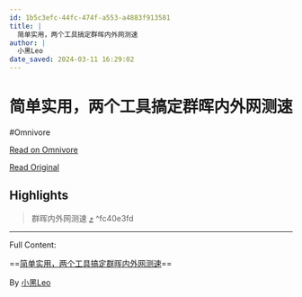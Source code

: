 ```yaml
---
id: 1b5c3efc-44fc-474f-a553-a4883f913581
title: |
  简单实用，两个工具搞定群晖内外网测速
author: |
  小黑Leo
date_saved: 2024-03-11 16:29:02
---
```


# 简单实用，两个工具搞定群晖内外网测速
#Omnivore

[Read on Omnivore](https://omnivore.app/me/https-www-youtube-com-watch-v-qq-5-r-0-uw-bkek-18e2f34531a)

[Read Original](https://www.youtube.com/watch?v=Qq5r0uwBkek)

## Highlights

> 群晖内外网测速 [⤴️](https://omnivore.app/me/https-www-youtube-com-watch-v-qq-5-r-0-uw-bkek-18e2f34531a#fc40e3fd-4fed-42b2-aac1-d555078e6ae1)  ^fc40e3fd


--- 

Full Content: 

==[简单实用，两个工具搞定群晖内外网测速](https://www.youtube.com/watch?v=Qq5r0uwBkek)==

By [小黑Leo](https://www.youtube.com/@hei%5Fleo)
